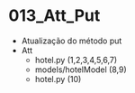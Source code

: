 # 013_Att_Put

- Atualização do método put
- Att
    - hotel.py (1,2,3,4,5,6,7)
    - models/hotelModel (8,9)
    - hotel.py (10)